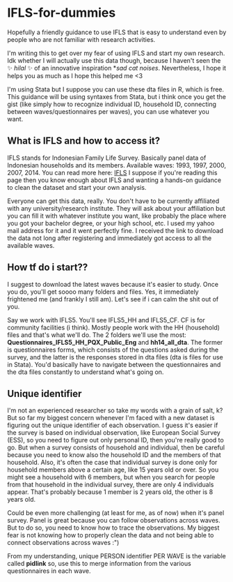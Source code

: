 # IFLS-for-dummies
Hopefully a friendly guidance to use IFLS that is easy to understand even by people who are not familiar with research activities.  

I'm writing this to get over my fear of using IFLS and start my own research. Idk whether I will actually use this data though, because I haven't seen the ✨ _hilal_ ✨ of an innovative inspiration *_sad cat noises_. Nevertheless, I hope it helps you as much as I hope this helped me <3 

I'm using Stata but I suppose you can use these dta files in R, which is free. This guidance will be using syntaxes from Stata, but i think once you get the gist (like simply how to recognize individual ID, household ID, connecting between waves/questionnaires per waves), you can use whatever you want. 

## What is IFLS and how to access it? 
IFLS stands for Indonesian Family Life Survey. Basically panel data of Indonesian households and its members. Available waves: 1993, 1997, 2000, 2007, 2014. You can read more here: [IFLS](https://www.rand.org/well-being/social-and-behavioral-policy/data/FLS/IFLS.html) I suppose if you're reading this page then you know enough about IFLS and wanting a hands-on guidance to clean the dataset and start your own analysis.

Everyone can get this data, really. You don't have to be currently affiliated with any university/research institute. They will ask about your affiliation but you can fill it with whatever institute you want, like probably the place where you got your bachelor degree, or your high school, etc. I used my yahoo mail address for it and it went perfectly fine. I received the link to download the data not long after registering and immediately got access to all the available waves.

## How tf do i start??
I suggest to download the latest waves because it's easier to study. Once you do, you'll get soooo many folders and files. Yes, it immediately frightened me (and frankly I still am). Let's see if i can calm the shit out of you.

Say we work with IFLS5. You'll see IFLS5_HH and IFLS5_CF. CF is for community facilities (i think). Mostly people work with the HH (household) files and that's what we'll do. The 2 folders we'll use the most: **Questionnaires_IFLS5_HH_PQX_Public_Eng** and **hh14_all_dta**. The former is questionnaires forms, which consists of the questions asked during the survey, and the latter is the responses stored in dta files (dta is files for use in Stata). You'd basically have to navigate between the questionnaires and the dta files constantly to understand what's going on.   

## Unique identifier
I'm not an experienced researcher so take my words with a grain of salt, k? But so far my biggest concern whenever I'm faced with a new dataset is figuring out the unique identifier of each observation. I guess it's easier if the  survey is based on individual observation, like European Social Survey (ESS), so you need to figure out only personal ID, then you're really good to go. But when a survey consists of household and individual, then be careful because you need to know also the household ID and the members of that household. Also, it's often the case that individual survey is done only for household members above a certain age, like 15 years old or over. So you might see a household with 6 members, but when you search for people from that household in the individual survey, there are only 4 individuals appear. That's probably because 1 member is 2 years old, the other is 8 years old. 

Could be even more challenging (at least for me, as of now) when it's panel survey. Panel is great because you can follow observations across waves. But to do so, you need to know how to trace the observations. My biggest fear is not knowing how to properly clean the data and not being able to connect observations across waves :") 

From my understanding, unique PERSON identifier PER WAVE is the variable called **pidlink** so, use this to merge information from the various questionnaires in each wave.   
